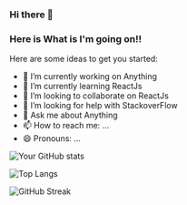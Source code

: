 ### Hi there 👋
### Here is What is I'm going on!!

Here are some ideas to get you started:

- 🔭 I’m currently working on Anything
- 🌱 I’m currently learning ReactJs
- 👯 I’m looking to collaborate on ReactJs
- 🤔 I’m looking for help with StackoverFlow
- 💬 Ask me about Anything
- 📫 How to reach me: ...
- 😄 Pronouns: ...

![Your GitHub stats](https://github-readme-stats.vercel.app/api?username=leewonkya&show_icons=tru&theme=solarized-light)

![Top Langs](https://github-readme-stats.vercel.app/api/top-langs/?username=leewonkya&layout=compact&theme=solarized-light)

![GitHub Streak](https://streak-stats.demolab.com/?username=leewonkya&layout=compact&theme=solarized-light)

